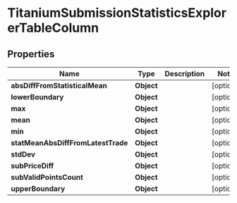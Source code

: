 

# TitaniumSubmissionStatisticsExplorerTableColumn


## Properties

| Name | Type | Description | Notes |
|------------ | ------------- | ------------- | -------------|
|**absDiffFromStatisticalMean** | **Object** |  |  [optional] |
|**lowerBoundary** | **Object** |  |  [optional] |
|**max** | **Object** |  |  [optional] |
|**mean** | **Object** |  |  [optional] |
|**min** | **Object** |  |  [optional] |
|**statMeanAbsDiffFromLatestTrade** | **Object** |  |  [optional] |
|**stdDev** | **Object** |  |  [optional] |
|**subPriceDiff** | **Object** |  |  [optional] |
|**subValidPointsCount** | **Object** |  |  [optional] |
|**upperBoundary** | **Object** |  |  [optional] |



